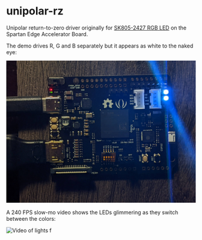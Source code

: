 # unipolar-rz

Unipolar return-to-zero driver originally for [SK805-2427 RGB LED](http://www.normandled.com/upload/201810/SK6805-2427%20LED%20Datasheet.pdf) on the Spartan Edge Accelerator Board.

The demo drives R, G and B separately but it appears as white to the naked eye:

![Picture of lights on Spartan Edge Accelerator Board](./demo/demo.jpg)

A 240 FPS slow-mo video shows the LEDs glimmering as they switch between the colors:

![Video of lights f](https://ipfs.io/ipfs/QmP6uTKJFuTK9Q31m9iakBaQ6FncQFacuWv51JZ1vqfzrJ)